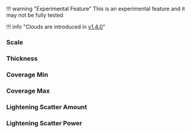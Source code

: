 !!! warning "Experimental Feature"
    This is an experimental feature and it may not be fully tested

!!! info "Clouds are introduced in [v1.4.0](/psa/release-notes/#140-released-17062021)" 


### Scale


### Thickness


### Coverage Min


### Coverage Max


### Lightening Scatter Amount


### Lightening Scatter Power

